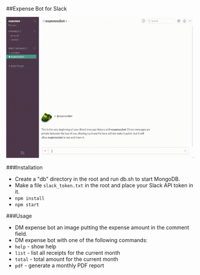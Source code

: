 ##Expense Bot for Slack

![alt text](https://raw.githubusercontent.com/gb1/ExpenseBot/master/demo.gif "demo")

###Installation
* Create a "db" directory in the root and run db.sh to start MongoDB.
* Make a file `slack_token.txt` in the root and place your Slack API token in it.
* `npm install`
* `npm start`


###Usage
* DM expense bot an image putting the expense amount in the comment field. 
* DM expense bot with one of the following commands:
* `help` - show help
* `list` - list all receipts for the current month
* `total` - total amount for the current month
* `pdf` - generate a monthly PDF report